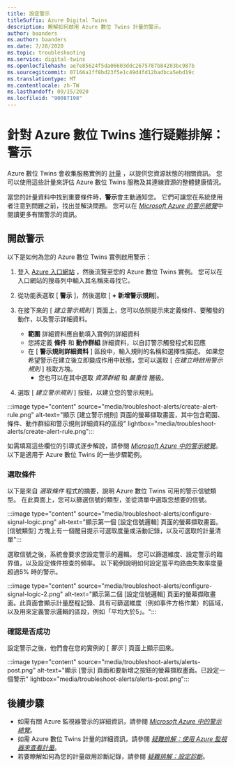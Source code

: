 ```yaml
---
title: 設定警示
titleSuffix: Azure Digital Twins
description: 瞭解如何啟用 Azure 數位 Twins 計量的警示。
author: baanders
ms.author: baanders
ms.date: 7/28/2020
ms.topic: troubleshooting
ms.service: digital-twins
ms.openlocfilehash: ae7e85624f5da06603ddc2675787b84203bc987b
ms.sourcegitcommit: 07166a1ff8bd23f5e1c49d4fd12badbca5ebd19c
ms.translationtype: MT
ms.contentlocale: zh-TW
ms.lasthandoff: 09/15/2020
ms.locfileid: "90087198"
---
```

# <a name="troubleshooting-azure-digital-twins-alerts"></a>針對 Azure 數位 Twins 進行疑難排解：警示

Azure 數位 Twins 會收集服務實例的 [計量](troubleshoot-metrics.md) ，以提供您資源狀態的相關資訊。 您可以使用這些計量來評估 Azure 數位 Twins 服務及其連線資源的整體健康情況。

當您的計量資料中找到重要條件時，**警示**會主動通知您。 它們可讓您在系統使用者注意到問題之前，找出並解決問題。 您可以在 [*Microsoft Azure 的警示總覽*](../azure-monitor/platform/alerts-overview.md)中閱讀更多有關警示的資訊。

## <a name="turn-on-alerts"></a>開啟警示

以下是如何為您的 Azure 數位 Twins 實例啟用警示：

1. 登入 [Azure 入口網站](https://portal.azure.com) ，然後流覽至您的 Azure 數位 Twins 實例。 您可以在入口網站的搜尋列中輸入其名稱來尋找它。 

2. 從功能表選取 [ **警示** ]，然後選取 [ **+ 新增警示規則**]。

3. 在接下來的 [ *建立警示規則* ] 頁面上，您可以依照提示來定義條件、要觸發的動作，以及警示詳細資料。     
    * **範圍** 詳細資料應自動填入實例的詳細資料
    * 您將定義 **條件** 和 **動作群組** 詳細資料，以自訂警示觸發程式和回應
    * 在 [ **警示規則詳細資料** ] 區段中，輸入規則的名稱和選擇性描述。 如果您希望警示在建立後立即變成作用中狀態，您可以選取 [ _在建立時啟用警示規則_ ] 核取方塊。
        - 您也可以在其中選取 _資源群組_ 和 _嚴重性_ 層級。

4. 選取 [ _建立警示規則_ ] 按鈕，以建立您的警示規則。

:::image type="content" source="media/troubleshoot-alerts/create-alert-rule.png" alt-text="顯示 [建立警示規則] 頁面的螢幕擷取畫面，其中包含範圍、條件、動作群組和警示規則詳細資料的區段" lightbox="media/troubleshoot-alerts/create-alert-rule.png":::

如需填寫這些欄位的引導式逐步解說，請參閱 [*Microsoft Azure 中的警示總覽*](../azure-monitor/platform/alerts-overview.md)。 以下是適用于 Azure 數位 Twins 的一些步驟範例。

### <a name="select-conditions"></a>選取條件

以下是來自 *選取條件* 程式的摘要，說明 Azure 數位 Twins 可用的警示信號類型。 在此頁面上，您可以篩選信號的類型，並從清單中選取您想要的信號。

:::image type="content" source="media/troubleshoot-alerts/configure-signal-logic.png" alt-text="顯示第一個 [設定信號邏輯] 頁面的螢幕擷取畫面。[信號類型] 方塊上有一個醒目提示可選取度量或活動記錄，以及可選取的計量清單":::

選取信號之後，系統會要求您設定警示的邏輯。 您可以篩選維度、設定警示的臨界值，以及設定條件檢查的頻率。 以下範例說明如何設定當平均路由失敗率度量超過5% 時的警示。

:::image type="content" source="media/troubleshoot-alerts/configure-signal-logic-2.png" alt-text="顯示第二個 [設定信號邏輯] 頁面的螢幕擷取畫面。此頁面會顯示計量歷程記錄、具有可篩選維度（例如事件方格作業）的區域，以及用來定義警示邏輯的區段，例如「平均大於5」。":::

### <a name="verify-success"></a>確認是否成功

設定警示之後，他們會在您的實例的 [ *警示* ] 頁面上顯示回來。
 
:::image type="content" source="media/troubleshoot-alerts/alerts-post.png" alt-text="顯示 [警示] 頁面和要新增之按鈕的螢幕擷取畫面。已設定一個警示" lightbox="media/troubleshoot-alerts/alerts-post.png":::

## <a name="next-steps"></a>後續步驟

* 如需有關 Azure 監視器警示的詳細資訊，請參閱 [*Microsoft Azure 中的警示總覽*](../azure-monitor/platform/alerts-overview.md)。
* 如需 Azure 數位 Twins 計量的詳細資訊，請參閱 [*疑難排解：使用 Azure 監視器來查看計量*](troubleshoot-metrics.md)。
* 若要瞭解如何為您的計量啟用診斷記錄，請參閱 [*疑難排解：設定診斷*](troubleshoot-diagnostics.md)。
